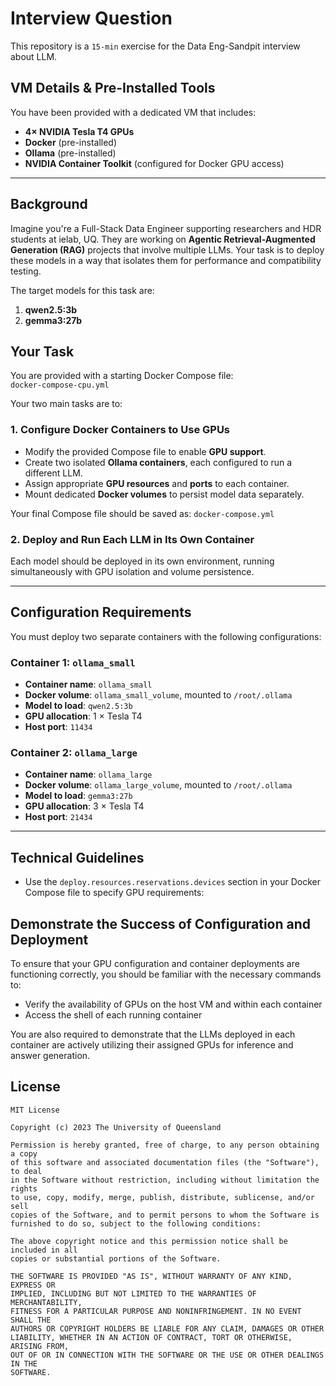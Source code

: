 # Interview Question

This repository is a ``15-min`` exercise for the Data Eng-Sandpit interview about LLM.

## VM Details & Pre-Installed Tools

You have been provided with a dedicated VM that includes:

- **4× NVIDIA Tesla T4 GPUs**
- **Docker** (pre-installed)
- **Ollama** (pre-installed)
- **NVIDIA Container Toolkit** (configured for Docker GPU access)

---

## Background

Imagine you're a Full-Stack Data Engineer supporting researchers and HDR students at ielab, UQ. They are working on **Agentic Retrieval-Augmented Generation (RAG)** projects that involve multiple LLMs. Your task is to deploy these models in a way that isolates them for performance and compatibility testing.

The target models for this task are:

1. **qwen2.5:3b**
2. **gemma3:27b**


## Your Task

You are provided with a starting Docker Compose file:  
`docker-compose-cpu.yml`

Your two main tasks are to:

### 1. Configure Docker Containers to Use GPUs
- Modify the provided Compose file to enable **GPU support**.
- Create two isolated **Ollama containers**, each configured to run a different LLM.
- Assign appropriate **GPU resources** and **ports** to each container.
- Mount dedicated **Docker volumes** to persist model data separately.

Your final Compose file should be saved as: 
`docker-compose.yml`
### 2. Deploy and Run Each LLM in Its Own Container

Each model should be deployed in its own environment, running simultaneously with GPU isolation and volume persistence.

---

## Configuration Requirements

You must deploy two separate containers with the following configurations:

### Container 1: `ollama_small`

- **Container name**: `ollama_small`
- **Docker volume**: `ollama_small_volume`, mounted to `/root/.ollama`
- **Model to load**: `qwen2.5:3b`
- **GPU allocation**: 1 × Tesla T4
- **Host port**: `11434`

### Container 2: `ollama_large`

- **Container name**: `ollama_large`
- **Docker volume**: `ollama_large_volume`, mounted to `/root/.ollama`
- **Model to load**: `gemma3:27b`
- **GPU allocation**: 3 × Tesla T4
- **Host port**: `21434`

---

## Technical Guidelines

- Use the `deploy.resources.reservations.devices` section in your Docker Compose file to specify GPU requirements:

## Demonstrate the Success of Configuration and Deployment

To ensure that your GPU configuration and container deployments are functioning correctly, you should be familiar with the necessary commands to:
- Verify the availability of GPUs on the host VM and within each container
- Access the shell of each running container 

You are also required to demonstrate that the LLMs deployed in each container are actively utilizing their assigned GPUs for inference and answer generation. 

## License 

```
MIT License

Copyright (c) 2023 The University of Queensland

Permission is hereby granted, free of charge, to any person obtaining a copy
of this software and associated documentation files (the "Software"), to deal
in the Software without restriction, including without limitation the rights
to use, copy, modify, merge, publish, distribute, sublicense, and/or sell
copies of the Software, and to permit persons to whom the Software is
furnished to do so, subject to the following conditions:

The above copyright notice and this permission notice shall be included in all
copies or substantial portions of the Software.

THE SOFTWARE IS PROVIDED "AS IS", WITHOUT WARRANTY OF ANY KIND, EXPRESS OR
IMPLIED, INCLUDING BUT NOT LIMITED TO THE WARRANTIES OF MERCHANTABILITY,
FITNESS FOR A PARTICULAR PURPOSE AND NONINFRINGEMENT. IN NO EVENT SHALL THE
AUTHORS OR COPYRIGHT HOLDERS BE LIABLE FOR ANY CLAIM, DAMAGES OR OTHER
LIABILITY, WHETHER IN AN ACTION OF CONTRACT, TORT OR OTHERWISE, ARISING FROM,
OUT OF OR IN CONNECTION WITH THE SOFTWARE OR THE USE OR OTHER DEALINGS IN THE
SOFTWARE.
```